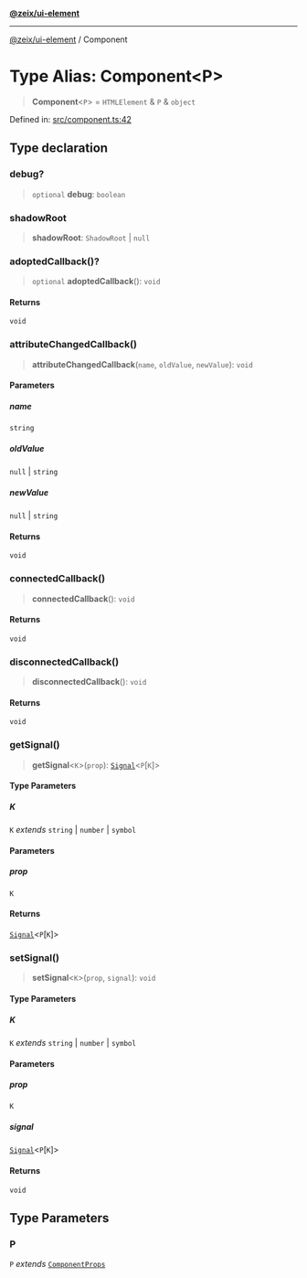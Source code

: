 [**@zeix/ui-element**](../README.md)

***

[@zeix/ui-element](../globals.md) / Component

# Type Alias: Component\<P\>

> **Component**\<`P`\> = `HTMLElement` & `P` & `object`

Defined in: [src/component.ts:42](https://github.com/zeixcom/ui-element/blob/09c98ef25d6964a68bdac33e61f389dd027c5b92/src/component.ts#L42)

## Type declaration

### debug?

> `optional` **debug**: `boolean`

### shadowRoot

> **shadowRoot**: `ShadowRoot` \| `null`

### adoptedCallback()?

> `optional` **adoptedCallback**(): `void`

#### Returns

`void`

### attributeChangedCallback()

> **attributeChangedCallback**(`name`, `oldValue`, `newValue`): `void`

#### Parameters

##### name

`string`

##### oldValue

`null` | `string`

##### newValue

`null` | `string`

#### Returns

`void`

### connectedCallback()

> **connectedCallback**(): `void`

#### Returns

`void`

### disconnectedCallback()

> **disconnectedCallback**(): `void`

#### Returns

`void`

### getSignal()

> **getSignal**\<`K`\>(`prop`): [`Signal`](Signal.md)\<`P`\[`K`\]\>

#### Type Parameters

##### K

`K` *extends* `string` \| `number` \| `symbol`

#### Parameters

##### prop

`K`

#### Returns

[`Signal`](Signal.md)\<`P`\[`K`\]\>

### setSignal()

> **setSignal**\<`K`\>(`prop`, `signal`): `void`

#### Type Parameters

##### K

`K` *extends* `string` \| `number` \| `symbol`

#### Parameters

##### prop

`K`

##### signal

[`Signal`](Signal.md)\<`P`\[`K`\]\>

#### Returns

`void`

## Type Parameters

### P

`P` *extends* [`ComponentProps`](ComponentProps.md)

